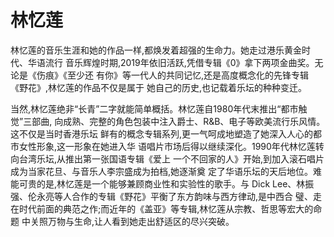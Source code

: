 # 林忆莲

林忆莲的音乐生涯和她的作品一样,都焕发着超强的生命力。她走过港乐黄金时代、华语流行
音乐辉煌时期,2019年依旧活跃,凭借专辑《0》拿下两项金曲奖。无论是《伤痕》《至少还
有你》等一代人的共同记忆,还是高度概念化的先锋专辑《野花》,林忆莲的作品不仅是属于
她自己的历史,也记载着乐坛的种种变迁。

当然,林忆莲绝非“长青”二字就能简单概括。林忆莲自1980年代末推出“都市触觉”三部曲,
向成熟、完整的角色包装中注入爵士、R&B、电子等欧美流行乐风情。这不仅是当时香港乐坛
鲜有的概念专辑系列,更一气呵成地塑造了她深入人心的都市女性形象,这一形象在她进入华
语唱片市场后得以继续深化。1990年代林忆莲转向台湾乐坛,从推出第一张国语专辑《爱上
一个不回家的人》开始,到加入滚石唱片成为当家花旦、与音乐人李宗盛成为拍档,她逐渐奠
定了华语乐坛的天后地位。难能可贵的是,林忆莲是一个能够兼顾商业性和实验性的歌手。与
Dick Lee、林振强、伦永亮等人合作的专辑《野花》平衡了东方韵味与西方律动,是中西合
璧、走在时代前面的典范之作;而近年的《盖亚》等专辑,林忆莲从宗教、哲思等宏大的命题
中关照万物与生命,让人看到她走出舒适区的尽兴突破。

